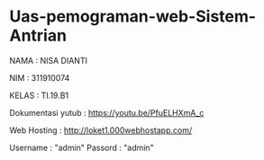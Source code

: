 # Uas-pemograman-web-Sistem-Antrian

NAMA : NISA DIANTI

NIM : 311910074

KELAS : TI.19.B1



Dokumentasi yutub : https://youtu.be/PfuELHXmA_c

Web Hosting : http://loket1.000webhostapp.com/

Username : "admin"
Passord : "admin"
